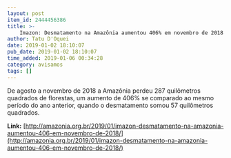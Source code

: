 ```yaml
---
layout: post
item_id: 2444456386
title: >-
    Imazon: Desmatamento na Amazônia aumentou 406% em novembro de 2018
author: Tatu D'Oquei
date: 2019-01-02 18:10:07
pub_date: 2019-01-02 18:10:07
time_added: 2019-01-06 00:34:28
category: avisamos
tags: []
---
```


De agosto a novembro de 2018 a Amazônia perdeu 287 quilômetros quadrados de florestas, um aumento de 406% se comparado ao mesmo período do ano anterior, quando o desmatamento somou 57 quilômetros quadrados.

**Link:** [http://amazonia.org.br/2019/01/imazon-desmatamento-na-amazonia-aumentou-406-em-novembro-de-2018/](http://amazonia.org.br/2019/01/imazon-desmatamento-na-amazonia-aumentou-406-em-novembro-de-2018/)


